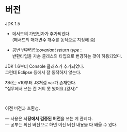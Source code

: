 # 버전
JDK 1.5
- 메서드의 가변인자가 추가되었다.  
(메서드의 매개변수 개수를 동적으로 지정해 줌)

- 공변 반환타입*covariant return type* :   
반환타입을 자손 클래스의 타입으로 변경하는 것이 허용되었다.

JDK 1.6부터 Console 클래스가 추가되었다.   
그런데 Eclipse 등에서 잘 동작하지 않는다.  

자바는 v10부터 JS처럼 var가 존재한다.  
”실무에서 쓰는 건 거의 못 봤어요.(강사)”

&nbsp;

이전 버전과 호환성.

— 사용은 **시장에서 검증된 버전**을 쓰는 게 관례다.  
— 공부는 최신 버전으로 하면 이전 버전 내용을 다 배울 수 있다.
